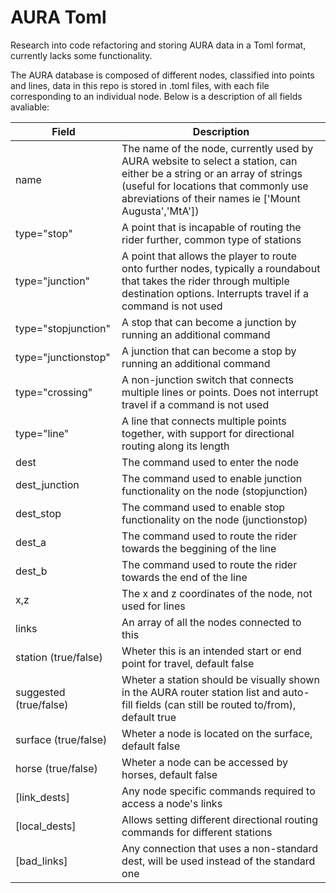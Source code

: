 # AURA Toml

Research into code refactoring and storing AURA data in a Toml format, currently lacks some functionality. 

The AURA database is composed of different nodes, classified into points and lines, data in this repo is stored in .toml files, with each file corresponding to an individual node. Below is a description of all fields avaliable:

| Field                  | Description                                                  |
| ---------------------- | ------------------------------------------------------------ |
| name                   | The name of the node, currently used by AURA website to select a station, can either be a string or an array of strings (useful for locations that commonly use abreviations of their names ie ['Mount Augusta','MtA']) |
| type="stop"            | A point that is incapable of routing the rider further, common type of stations |
| type="junction"        | A point that allows the player to route onto further nodes, typically a roundabout that takes the rider through multiple destination options. Interrupts travel if a command is not used |
| type="stopjunction"    | A stop that can become a junction by running an additional command |
| type="junctionstop"    | A junction that can become a stop by running an additional command |
| type="crossing"        | A non-junction switch that connects multiple lines or points. Does not interrupt travel if a command is not used |
| type="line"            | A line that connects multiple points together, with support for directional routing along its length |
| dest                   | The command used to enter the node                           |
| dest_junction          | The command used to enable junction functionality on the node (stopjunction) |
| dest_stop              | The command used to enable stop functionality on the node (junctionstop) |
| dest_a                 | The command used to route the rider towards the beggining of the line |
| dest_b                 | The command used to route the rider towards the end of the line |
| x,z                    | The x and z coordinates of the node, not used for lines      |
| links                  | An array of all the nodes connected to this                  |
| station (true/false)   | Wheter this is an intended start or end point for travel, default false |
| suggested (true/false) | Wheter a station should be visually shown in the AURA router station list and auto-fill fields (can still be routed to/from), default true |
| surface (true/false)   | Wheter a node is located on the surface, default false       |
| horse (true/false)     | Wheter a node can be accessed by horses, default false       |
| [link_dests]           | Any node specific commands required to access a node's links |
| [local_dests]          | Allows setting different directional routing commands for different stations |
| [bad_links]            | Any connection that uses a non-standard dest, will be used instead of the standard one |


